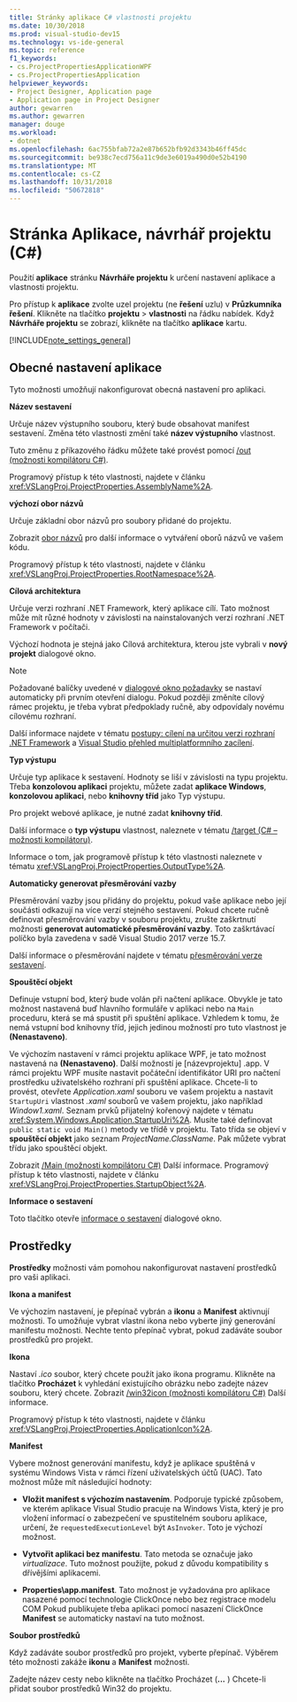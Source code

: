 ```yaml
---
title: Stránky aplikace C# vlastnosti projektu
ms.date: 10/30/2018
ms.prod: visual-studio-dev15
ms.technology: vs-ide-general
ms.topic: reference
f1_keywords:
- cs.ProjectPropertiesApplicationWPF
- cs.ProjectPropertiesApplication
helpviewer_keywords:
- Project Designer, Application page
- Application page in Project Designer
author: gewarren
ms.author: gewarren
manager: douge
ms.workload:
- dotnet
ms.openlocfilehash: 6ac755bfab72a2e87b652bfb92d3343b46ff45dc
ms.sourcegitcommit: be938c7ecd756a11c9de3e6019a490d0e52b4190
ms.translationtype: MT
ms.contentlocale: cs-CZ
ms.lasthandoff: 10/31/2018
ms.locfileid: "50672818"
---
```

# <a name="application-page-project-designer-c"></a>Stránka Aplikace, návrhář projektu (C#)

Použití **aplikace** stránku **Návrháře projektu** k určení nastavení aplikace a vlastnosti projektu.

Pro přístup k **aplikace** zvolte uzel projektu (ne **řešení** uzlu) v **Průzkumníka řešení**. Klikněte na tlačítko **projektu** > **vlastnosti** na řádku nabídek. Když **Návrháře projektu** se zobrazí, klikněte na tlačítko **aplikace** kartu.

[!INCLUDE[note_settings_general](../../data-tools/includes/note_settings_general_md.md)]

## <a name="general-application-settings"></a>Obecné nastavení aplikace

Tyto možnosti umožňují nakonfigurovat obecná nastavení pro aplikaci.

**Název sestavení**

Určuje název výstupního souboru, který bude obsahovat manifest sestavení. Změna této vlastnosti změní také **název výstupního** vlastnost.

Tuto změnu z příkazového řádku můžete také provést pomocí [/out (možnosti kompilátoru C#)](/dotnet/csharp/language-reference/compiler-options/out-compiler-option).

Programový přístup k této vlastnosti, najdete v článku <xref:VSLangProj.ProjectProperties.AssemblyName%2A>.

**výchozí obor názvů**

Určuje základní obor názvů pro soubory přidané do projektu.

Zobrazit [obor názvů](/dotnet/csharp/language-reference/keywords/namespace) pro další informace o vytváření oborů názvů ve vašem kódu.

Programový přístup k této vlastnosti, najdete v článku <xref:VSLangProj.ProjectProperties.RootNamespace%2A>.

**Cílová architektura**

Určuje verzi rozhraní .NET Framework, který aplikace cílí. Tato možnost může mít různé hodnoty v závislosti na nainstalovaných verzí rozhraní .NET Framework v počítači.

Výchozí hodnota je stejná jako Cílová architektura, kterou jste vybrali v **nový projekt** dialogové okno.

> [!NOTE]
> Požadované balíčky uvedené v [dialogové okno požadavky](../../ide/reference/prerequisites-dialog-box.md) se nastaví automaticky při prvním otevření dialogu. Pokud později změníte cílový rámec projektu, je třeba vybrat předpoklady ručně, aby odpovídaly novému cílovému rozhraní.

Další informace najdete v tématu [postupy: cílení na určitou verzi rozhraní .NET Framework](../../ide/how-to-target-a-version-of-the-dotnet-framework.md) a [Visual Studio přehled multiplatformního zacílení](../../ide/visual-studio-multi-targeting-overview.md).

**Typ výstupu**

Určuje typ aplikace k sestavení. Hodnoty se liší v závislosti na typu projektu. Třeba **konzolovou aplikaci** projektu, můžete zadat **aplikace Windows**, **konzolovou aplikaci**, nebo **knihovny tříd** jako Typ výstupu.

Pro projekt webové aplikace, je nutné zadat **knihovny tříd**.

Další informace o **typ výstupu** vlastnost, naleznete v tématu [/target (C# – možnosti kompilátoru)](/dotnet/csharp/language-reference/compiler-options/target-compiler-option).

Informace o tom, jak programově přístup k této vlastnosti naleznete v tématu <xref:VSLangProj.ProjectProperties.OutputType%2A>.

**Automaticky generovat přesměrování vazby**

Přesměrování vazby jsou přidány do projektu, pokud vaše aplikace nebo její součásti odkazují na více verzí stejného sestavení. Pokud chcete ručně definovat přesměrování vazby v souboru projektu, zrušte zaškrtnutí možnosti **generovat automatické přesměrování vazby**. Toto zaškrtávací políčko byla zavedena v sadě Visual Studio 2017 verze 15.7.

Další informace o přesměrování najdete v tématu [přesměrování verze sestavení](/dotnet/framework/configure-apps/redirect-assembly-versions).

**Spouštěcí objekt**

Definuje vstupní bod, který bude volán při načtení aplikace. Obvykle je tato možnost nastavená buď hlavního formuláře v aplikaci nebo na `Main` proceduru, která se má spustit při spuštění aplikace. Vzhledem k tomu, že nemá vstupní bod knihovny tříd, jejich jedinou možností pro tuto vlastnost je **(Nenastaveno)**.

Ve výchozím nastavení v rámci projektu aplikace WPF, je tato možnost nastavená na **(Nenastaveno)**. Další možností je \[názevprojektu] .app. V rámci projektu WPF musíte nastavit počáteční identifikátor URI pro načtení prostředku uživatelského rozhraní při spuštění aplikace. Chcete-li to provést, otevřete *Application.xaml* souboru ve vašem projektu a nastavit `StartupUri` vlastnost *.xaml* souborů ve vašem projektu, jako například *Window1.xaml*. Seznam prvků přijatelný kořenový najdete v tématu <xref:System.Windows.Application.StartupUri%2A>. Musíte také definovat `public static void Main()` metody ve třídě v projektu. Tato třída se objeví v **spouštěcí objekt** jako seznam *ProjectName.ClassName*. Pak můžete vybrat třídu jako spouštěcí objekt.

Zobrazit [/Main (možnosti kompilátoru C#)](/dotnet/csharp/language-reference/compiler-options/main-compiler-option) Další informace. Programový přístup k této vlastnosti, najdete v článku <xref:VSLangProj.ProjectProperties.StartupObject%2A>.

**Informace o sestavení**

Toto tlačítko otevře [informace o sestavení](../../ide/reference/assembly-information-dialog-box.md) dialogové okno.

## <a name="resources"></a>Prostředky

**Prostředky** možnosti vám pomohou nakonfigurovat nastavení prostředků pro vaši aplikaci.

**Ikona a manifest**

Ve výchozím nastavení, je přepínač vybrán a **ikonu** a **Manifest** aktivnují možnosti. To umožňuje vybrat vlastní ikona nebo vyberte jiný generování manifestu možnosti. Nechte tento přepínač vybrat, pokud zadáváte soubor prostředků pro projekt.

**Ikona**

Nastaví *.ico* soubor, který chcete použít jako ikona programu. Klikněte na tlačítko **Procházet** k vyhledání existujícího obrázku nebo zadejte název souboru, který chcete. Zobrazit [/win32icon (možnosti kompilátoru C#)](/dotnet/csharp/language-reference/compiler-options/win32icon-compiler-option) Další informace.

Programový přístup k této vlastnosti, najdete v článku <xref:VSLangProj.ProjectProperties.ApplicationIcon%2A>.

**Manifest**

Vybere možnost generování manifestu, když je aplikace spuštěná v systému Windows Vista v rámci řízení uživatelských účtů (UAC). Tato možnost může mít následující hodnoty:

- **Vložit manifest s výchozím nastavením**. Podporuje typické způsobem, ve kterém aplikace Visual Studio pracuje na Windows Vista, který je pro vložení informací o zabezpečení ve spustitelném souboru aplikace, určení, že `requestedExecutionLevel` být `AsInvoker`. Toto je výchozí možnost.

- **Vytvořit aplikaci bez manifestu**. Tato metoda se označuje jako *virtualizace*. Tuto možnost použijte, pokud z důvodu kompatibility s dřívějšími aplikacemi.

- **Properties\app.manifest**. Tato možnost je vyžadována pro aplikace nasazené pomocí technologie ClickOnce nebo bez registrace modelu COM Pokud publikujete třeba aplikaci pomocí nasazení ClickOnce **Manifest** se automaticky nastaví na tuto možnost.

**Soubor prostředků**

Když zadáváte soubor prostředků pro projekt, vyberte přepínač. Výběrem této možnosti zakáže **ikonu** a **Manifest** možnosti.

Zadejte název cesty nebo klikněte na tlačítko Procházet (**...** ) Chcete-li přidat soubor prostředků Win32 do projektu.